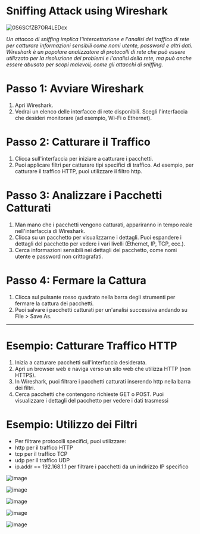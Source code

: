 # Sniffing Attack using Wireshark


![0S6SCfZB7OR4LEDcx](https://github.com/user-attachments/assets/5b2db472-1d46-4a24-aca2-1f5e73a7b705)




<p><em>Un attacco di sniffing implica l'intercettazione e l'analisi del traffico di rete per catturare informazioni sensibili come nomi utente, password e altri dati. Wireshark è un popolare analizzatore di protocolli di rete che può essere utilizzato per la risoluzione dei problemi e l'analisi della rete, ma può anche essere abusato per scopi malevoli, come gli attacchi di sniffing.</em></p>


<h1>Passo 1: Avviare Wireshark</h1>
<ol>
  <li>Apri Wireshark.</li>
  <li>Vedrai un elenco delle interfacce di rete disponibili. Scegli l'interfaccia che desideri monitorare (ad esempio, Wi-Fi o Ethernet).</li>
</ol>
<h1>Passo 2: Catturare il Traffico</h1>
<ol>
  <li>Clicca sull'interfaccia per iniziare a catturare i pacchetti.</li>
  <li>Puoi applicare filtri per catturare tipi specifici di traffico. Ad esempio, per catturare il traffico HTTP, puoi utilizzare il filtro http.</li></li>
</ol>
<h1>Passo 3: Analizzare i Pacchetti Catturati</h1>
<ol>
  <li>Man mano che i pacchetti vengono catturati, appariranno in tempo reale nell'interfaccia di Wireshark.</li>
  <li>Clicca su un pacchetto per visualizzarne i dettagli. Puoi espandere i dettagli del pacchetto per vedere i vari livelli (Ethernet, IP, TCP, ecc.).</li>
  <li>Cerca informazioni sensibili nei dettagli del pacchetto, come nomi utente e password non crittografati.</li>
</ol>
<h1>Passo 4: Fermare la Cattura</h1>
<ol>
  <li>Clicca sul pulsante rosso quadrato nella barra degli strumenti per fermare la cattura dei pacchetti.</li>
  <li>Puoi salvare i pacchetti catturati per un'analisi successiva andando su File > Save As.</li>
</ol>

<hr/>

<h1>Esempio: Catturare Traffico HTTP</h1>
<ol>
 <li>Inizia a catturare pacchetti sull'interfaccia desiderata.</li> 
  <li>Apri un browser web e naviga verso un sito web che utilizza HTTP (non HTTPS).</li>
  <li>In Wireshark, puoi filtrare i pacchetti catturati inserendo http nella barra dei filtri.</li>
  <li>Cerca pacchetti che contengono richieste GET o POST. Puoi visualizzare i dettagli del pacchetto per vedere i dati trasmessi</li>
</ol>

<h1>Esempio: Utilizzo dei Filtri</h1>
<ul>
  <li>Per filtrare protocolli specifici, puoi utilizzare:</li>
  <li>http per il traffico HTTP</li>
  <li>tcp per il traffico TCP</li>
  <li>udp per il traffico UDP</li>
  <li>ip.addr == 192.168.1.1 per filtrare i pacchetti da un indirizzo IP specifico</li>
</ul>



![image](https://github.com/user-attachments/assets/29bd6be8-e26a-434a-9a9d-0b0d1a854b72)


![image](https://github.com/user-attachments/assets/35572dac-b751-44aa-9f78-f642e0b0990a)


![image](https://github.com/user-attachments/assets/77f78e92-9f66-4dbe-9c8c-1b4fb12a5206)


![image](https://github.com/user-attachments/assets/d0af4881-c6ae-410f-98cb-56bfaa3d507a)

![image](https://github.com/user-attachments/assets/56fd217e-0f33-40d0-8a24-5cc38948b804)
